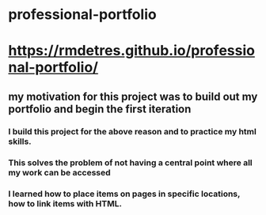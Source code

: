 # professional-portfolio

# https://rmdetres.github.io/professional-portfolio/
## my motivation for this project was to build out my portfolio and begin the first iteration
### I build this project for the above reason and to practice my html skills.
### This solves the problem of not having a central point where all my work can be accessed 
### I learned how to place items on pages in specific locations, how to link items with HTML.
